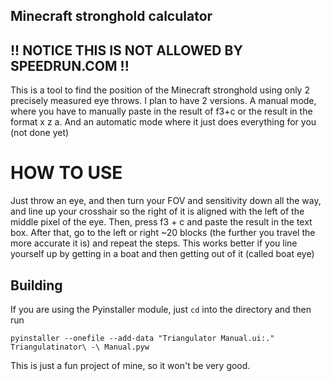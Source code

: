 ## Minecraft stronghold calculator

## !! NOTICE THIS IS NOT ALLOWED BY SPEEDRUN.COM !!

This is a tool to find the position of the Minecraft stronghold using only 2 precisely measured eye throws. I plan to have 2 versions. A manual mode, where you have to manually paste in the result of f3+c or the result in the format x z a. And an automatic mode where it just does everything for you (not done yet)

HOW TO USE
==========

Just throw an eye, and then turn your FOV and sensitivity down all the way, and line up your crosshair so the right of it is aligned with the left of the middle pixel of the eye. Then, press f3 + c and paste the result in the text box. After that, go to the left or right ~20 blocks (the further you travel the more accurate it is) and repeat the steps. This works better if you line yourself up by getting in a boat and then getting out of it (called boat eye)

## Building
If you are using the Pyinstaller module, just ```cd``` into the directory and then run
```
pyinstaller --onefile --add-data "Triangulator Manual.ui:." Triangulatinator\ -\ Manual.pyw
```

This is just a fun project of mine, so it won't be very good.
